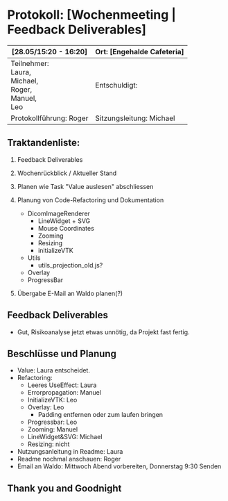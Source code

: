 # Protokoll: [Wochenmeeting | Feedback Deliverables]

| [28.05/15:20 - 16:20]                                                        | Ort: [Engehalde Cafeteria]  |
| ----------------------------------------------------------------------- | ------------------------ |
| Teilnehmer:<br />Laura,<br />Michael,<br />Roger,<br />Manuel,<br />Leo | Entschuldigt:            |
| Protokollführung: Roger                                                 | Sitzungsleitung: Michael |

## Traktandenliste:

1. Feedback Deliverables
2. Wochenrückblick / Aktueller Stand
3. Planen wie Task "Value auslesen" abschliessen
4. Planung von Code-Refactoring und Dokumentation

   - DicomImageRenderer
     - LineWidget + SVG
     - Mouse Coordinates
     - Zooming
     - Resizing
     - initializeVTK
   - Utils
     - utils_projection_old.js?
   - Overlay
   - ProgressBar

5. Übergabe E-Mail an Waldo planen(?)

## Feedback Deliverables
* Gut, Risikoanalyse jetzt etwas unnötig, da Projekt fast fertig.
## Beschlüsse und Planung
* Value: Laura entscheidet.
* Refactoring:
  * Leeres UseEffect: Laura
  * Errorpropagation: Manuel
  * InitializeVTK: Leo
  * Overlay: Leo
    * Padding entfernen oder zum laufen bringen
  * Progressbar: Leo
  * Zooming: Manuel
  * LineWidget&SVG: Michael
  * Resizing: nicht
* Nutzungsanleitung in Readme: Laura
* Readme nochmal anschauen: Roger
* Email an Waldo: Mittwoch Abend vorbereiten, Donnerstag 9:30 Senden

## Thank you and Goodnight

